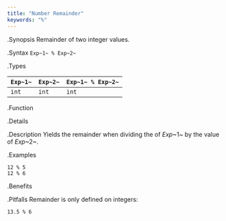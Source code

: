 ```yaml
---
title: "Number Remainder"
keywords: "%"
---
```


.Synopsis
Remainder of two integer values.

.Syntax
`Exp~1~ % Exp~2~`

.Types


| `Exp~1~`  |  `Exp~2~` | `Exp~1~ % Exp~2~`  |
| --- | --- | --- |
| `int`      |  `int`     | `int`                |


.Function

.Details

.Description
Yields the remainder when dividing the of _Exp_~1~ by the value of _Exp_~2~.

.Examples
```rascal-shell
12 % 5
12 % 6
```

.Benefits

.Pitfalls
Remainder is only defined on integers:
```rascal-shell,error
13.5 % 6
```

